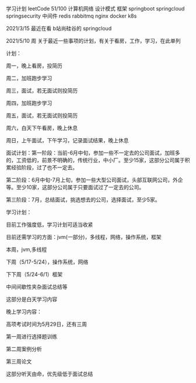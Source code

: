 学习计划
leetCode 51/100
计算机网络
设计模式
框架
    springboot springcloud springsecurity
中间件
    redis rabbitmq nginx docker k8s

2021/3/15
最近在看 b站尚硅谷的 springcloud

2021/5/10 周
关于最近一些事项的计划，有关于看房，工作，学习，在此单列

计划：

周一，晚上看房，投简历

周二，加班跑步学习

周三，面试，若无面试则投简历

周四，加班跑步学习

周五，面试，若无面试则投简历

周六，白天下午看房，晚上休息

周日，上午面试，下午学习，记录面试结果，晚上休息

面试计划：第一阶段：当前-6月中旬，参加一些不一定去的公司面试，加班多的，工资低的，前景不明确的，传统行业，中小厂。至少15家，这部分公司属于积累经验阶段，过了也不一定去。

第二阶段：6月中旬-7月上旬，参加一些大型公司面试，头部互联网公司，外企等。至少10家，这部分公司属于只要面试过了一定去的公司。

第三阶段：7月，总结面试，挑选想去的公司，选择面试，至少5家。

学习计划：

目前工作强度低，学习计划可适当收紧

目前还需学习的方面：jvm(一部分)，多线程，网络，操作系统，框架

本周，jvm,多线程

下周（5/17-5/24），操作系统，网络

下下周（5/24-6/1）框架

中间间歇性夹杂面试总结等

这部分是白天学习内容

晚上学习内容：

高项考试时间为5月29日，还有三周

第一周进行选择题训练

第二周案例分析

第三周论文

这部分听天由命，优先级低于面试总结



